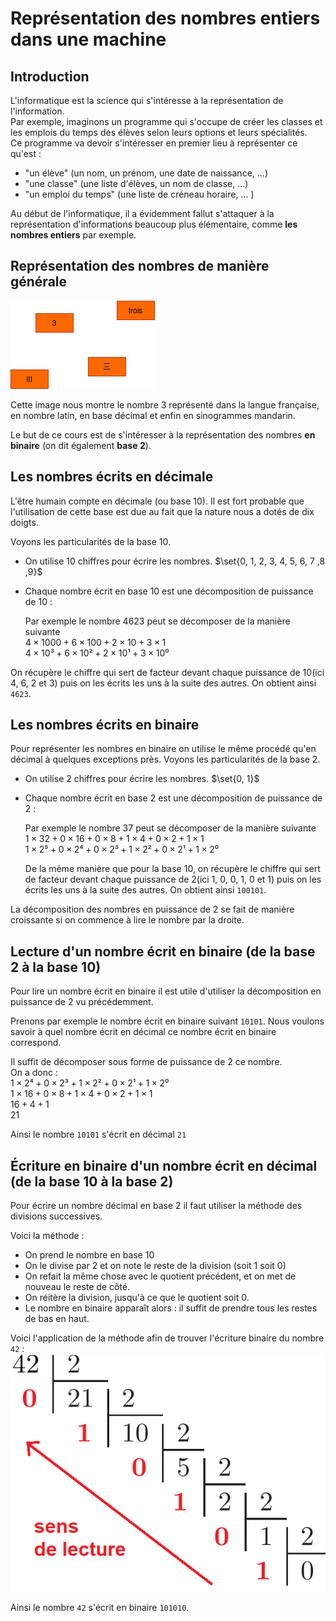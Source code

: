 # Représentation des nombres entiers dans une machine  


## Introduction  

L'informatique est la science qui s'intéresse à la représentation de l'information.  
Par exemple, imaginons un programme qui s'occupe de créer les classes et les emplois du temps des élèves selon leurs options et leurs spécialités.  
Ce programme va devoir s'intéresser en premier lieu à représenter ce qu'est :
- "un élève" (un nom, un prénom, une date de naissance, ...)
- "une classe" (une liste d'élèves, un nom de classe, ...)
- "un emploi du temps" (une liste de créneau horaire, ... )

Au début de l'informatique, il a évidemment fallut s'attaquer à la représentation d'informations beaucoup plus élémentaire, comme __les nombres entiers__ par exemple. 


## Représentation des nombres de manière générale  

![trois](img/nombres_entiers/trois.drawio.png)  

Cette image nous montre le nombre 3 représenté dans la langue française, en nombre latin, en base décimal et enfin en sinogrammes mandarin. 

Le but de ce cours est de s'intéresser à la représentation des nombres __en binaire__ (on dit également __base 2__).  


## Les nombres écrits en décimale

L'être humain compte en décimale (ou base 10). Il est fort probable que l'utilisation de cette base est due au fait que la nature nous a dotés de dix doigts.  

Voyons les particularités de la base 10.   
- On utilise 10 chiffres pour écrire les nombres. $\set{0, 1, 2, 3, 4, 5, 6, 7 ,8 ,9}$  
- Chaque nombre écrit en base 10 est une décomposition de puissance de 10 :

    Par exemple le nombre $4623$ peut se décomposer de la manière suivante  
    $4 \times 1000 + 6 \times 100 + 2 \times 10 + 3 \times 1$    
    $4 \times 10³ + 6 \times 10² + 2 \times 10¹ + 3 \times 10⁰$    

On récupère le chiffre qui sert de facteur devant chaque puissance de 10(ici 4, 6, 2 et 3) puis on les écrits les uns à la suite des autres. On obtient ainsi `4623`.    


## Les nombres écrits en binaire  

Pour représenter les nombres en binaire on utilise le même procédé qu'en décimal à quelques exceptions près.
Voyons les particularités de la base 2.   
- On utilise 2 chiffres pour écrire les nombres. $\set{0, 1}$    
- Chaque nombre écrit en base 2 est une décomposition de puissance de 2 :   

    Par exemple le nombre $37$ peut se décomposer de la manière suivante    
    $1 \times 32 + 0 \times 16 + 0 \times 8 + 1 \times 4 + 0 \times 2 + 1 \times 1$  
    $1 \times 2⁵ + 0 \times 2⁴ + 0 \times 2³ + 1 \times 2² + 0 \times 2¹ + 1 \times 2⁰$  

    De la même manière que pour la base 10, on récupère le chiffre qui sert de facteur devant chaque puissance de 2(ici 1, 0, 0, 1, 0 et 1) puis on les écrits les uns à la suite des autres. On obtient ainsi `100101`.    


La décomposition des nombres en puissance de 2 se fait de manière croissante si on commence à lire le nombre par la droite.  


## Lecture d'un nombre écrit en binaire (de la base 2 à la base 10)   

Pour lire un nombre écrit en binaire il est utile d'utiliser la décomposition en puissance de 2 vu précédemment.    

Prenons par exemple le nombre écrit en binaire suivant `10101`. Nous voulons savoir à quel nombre écrit en décimal ce nombre écrit en binaire correspond.    

Il suffit de décomposer sous forme de puissance de 2 ce nombre.   
On a donc :    
    $1 \times 2⁴ + 0 \times 2³ + 1 \times 2² + 0 \times 2¹ + 1 \times 2⁰$    
    $1 \times 16 + 0 \times 8 + 1 \times 4 + 0 \times 2 + 1 \times 1$    
    $16 + 4 + 1$  
    $21$   

Ainsi le nombre `10101` s'écrit en décimal `21`


## Écriture en binaire d'un nombre écrit en décimal (de la base 10 à la base 2)    

Pour écrire un nombre décimal en base 2 il faut utiliser la méthode des divisions successives.  

Voici la méthode :  
- On prend le nombre en base 10  
- On le divise par 2 et on note le reste de la division (soit 1 soit 0)  
- On refait la même chose avec le quotient précédent, et on met de nouveau le reste de côté.  
- On réitère la division, jusqu'à ce que le quotient soit 0.  
- Le nombre en binaire apparaît alors : il suffit de prendre tous les restes de bas en haut.  

Voici l'application de la méthode afin de trouver l'écriture binaire du nombre `42` :  
![division successive](img/nombres_entiers/division_successive.png)  

Ainsi le nombre `42` s'écrit en binaire `101010`.  


